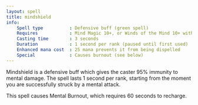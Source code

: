 ```yaml
---
layout: spell
title: mindshield
info:
    Spell type          : Defensive buff (green spell)
    Requires            : Mind Magic 10+, or Winds of the Mind 10+ with Psionics
    Casting time        : 3 seconds
    Duration            : 1 second per rank (paused until first used)
    Enhanced mana cost  : 25 mana prevents it from being dispelled
    Special             : Causes burnout (see below)
---
```


Mindshield is a defensive buff which gives the caster 95% immunity to mental 
damage.  The spell lasts 1 second per rank, starting from the moment you are 
successfully struck by a mental attack.

This spell causes Mental Burnout, which requires 60 seconds to recharge.
